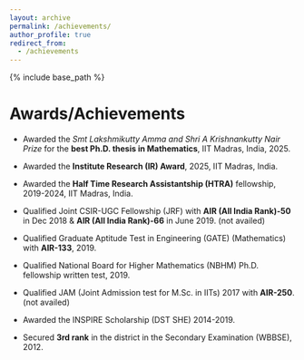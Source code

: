 ```yaml
---
layout: archive
permalink: /achievements/
author_profile: true
redirect_from:
  - /achievements
---
```


{% include base_path %}

Awards/Achievements
======
* Awarded the *Smt Lakshmikutty Amma and Shri A Krishnankutty Nair Prize* for the **best Ph.D. thesis in Mathematics**, IIT Madras, India, 2025.

* Awarded the **Institute Research (IR) Award**, 2025, IIT Madras, India.

* Awarded the **Half Time Research Assistantship (HTRA)** fellowship, 2019-2024, IIT Madras, India.

* Qualified Joint CSIR-UGC Fellowship (JRF) with **AIR (All India Rank)-50** in Dec 2018 & **AIR (All India Rank)-66** in June 2019. (not availed)

* Qualified Graduate Aptitude Test in Engineering (GATE) (Mathematics) with **AIR-133**, 2019.

* Qualified National Board for Higher Mathematics (NBHM) Ph.D. fellowship written test, 2019.

* Qualified JAM (Joint Admission test for M.Sc. in IITs) 2017 with **AIR-250**. (not availed)

* Awarded the INSPIRE Scholarship (DST SHE) 2014-2019.

* Secured **3rd rank** in the district in the Secondary Examination (WBBSE), 2012.


